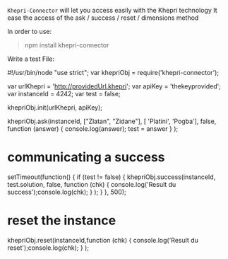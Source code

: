 `Khepri-Connector` will let you access easily with the Khepri technology
It ease the access of the ask / success / reset / dimensions method

In order to use: 

> npm install khepri-connector

Write a test File:

 
#!/usr/bin/node
"use strict";
var khepriObj = require('khepri-connector');


var urlKhepri = 'http://providedUrl.khepri';
var apiKey = 'thekeyprovided';
var instanceId = 4242;
var test = false;

khepriObj.init(urlKhepri, apiKey);

khepriObj.ask(instanceId, ["Zlatan", "Zidane"], [ 'Platini', 'Pogba'], false, function (answer) { console.log(answer); test = answer } );
 

# communicating a success
setTimeout(function() {
    if (test != false) {
        khepriObj.success(instanceId, test.solution, false, function (chk) { console.log('Result du success');console.log(chk); } );
    }
}, 500);



# reset the instance

khepriObj.reset(instanceId,function (chk) { console.log('Result du reset');console.log(chk); } );

